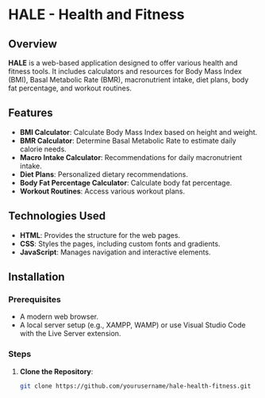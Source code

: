 # HALE - Health and Fitness

## Overview

**HALE** is a web-based application designed to offer various health and fitness tools. It includes calculators and resources for Body Mass Index (BMI), Basal Metabolic Rate (BMR), macronutrient intake, diet plans, body fat percentage, and workout routines.

## Features

- **BMI Calculator**: Calculate Body Mass Index based on height and weight.
- **BMR Calculator**: Determine Basal Metabolic Rate to estimate daily calorie needs.
- **Macro Intake Calculator**: Recommendations for daily macronutrient intake.
- **Diet Plans**: Personalized dietary recommendations.
- **Body Fat Percentage Calculator**: Calculate body fat percentage.
- **Workout Routines**: Access various workout plans.

## Technologies Used

- **HTML**: Provides the structure for the web pages.
- **CSS**: Styles the pages, including custom fonts and gradients.
- **JavaScript**: Manages navigation and interactive elements.

## Installation

### Prerequisites

- A modern web browser.
- A local server setup (e.g., XAMPP, WAMP) or use Visual Studio Code with the Live Server extension.

### Steps

1. **Clone the Repository**:
   ```bash
   git clone https://github.com/yourusername/hale-health-fitness.git
